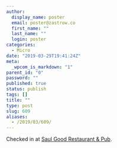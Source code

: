```yaml
---
author:
  display_name: poster
  email: poster@zastrow.co
  first_name: ""
  last_name: ""
  login: poster
categories:
  - Micro
date: "2019-03-29T19:41:24Z"
meta:
  _wpcom_is_markdown: "1"
parent_id: "0"
password: ""
published: true
status: publish
tags: []
title: ""
type: post
slug: 609
aliases:
  - /2019/03/609/
---
```

<p>Checked in at <a href="http://4sq.com/120S8R7">Saul Good Restaurant &amp; Pub</a>.</p>
